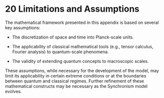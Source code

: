 # 20 Limitations and Assumptions

The mathematical framework presented in this appendix is based on
several key assumptions:

-   The discretization of space and time into Planck-scale units.

-   The applicability of classical mathematical tools (e.g., tensor
    calculus, Fourier analysis) to quantum-scale phenomena.

-   The validity of extending quantum concepts to macroscopic scales.

These assumptions, while necessary for the development of the model, may
limit its applicability in certain extreme conditions or at the
boundaries between quantum and classical regimes. Further refinement of
these mathematical constructs may be necessary as the Synchronism model
evolves.